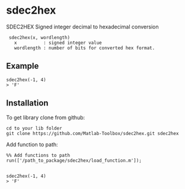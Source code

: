 sdec2hex
=============

SDEC2HEX Signed integer decimal to hexadecimal conversion

     sdec2hex(x, wordlength)
       x          : signed integer value
       wordlength : number of bits for converted hex format.

Example
--

    sdec2hex(-1, 4) 
    > 'F'

Installation
--

To get library clone from github:

    cd to your lib folder
    git clone https://github.com/Matlab-Toolbox/sdec2hex.git sdec2hex
    
Add function to path:

    %% Add functions to path
    run(['/path_to_package/sdec2hex/load_function.m']);
    
    
    sdec2hex(-1, 4) 
    > 'F'
    
